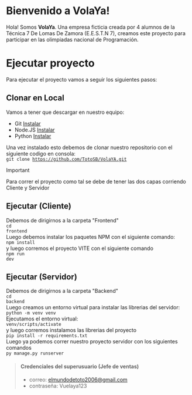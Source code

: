 # Bienvenido a VolaYa!

Hola! Somos **VolaYa**. Una empresa ficticia creada por 4 alumnos de la Técnica 7 De Lomas De Zamora (E.E.S.T.N 7), creamos este proyecto para participar en las olimpiadas nacional de Programación.


# Ejecutar proyecto

Para ejecutar el proyecto vamos a seguir los siguientes pasos:

## Clonar en Local

Vamos a tener que descargar en nuestro equipo:
<ul>
	<li>Git <a href="https://git-scm.com/downloads">Instalar</a></li>
	<li>Node.JS <a href="https://nodejs.org/en/download">Instalar</a></li>
	<li>Python <a href="https://www.python.org/downloads/">Instalar</a>
	</li>
</ul> 

Una vez instalado esto debemos de clonar nuestro repositorio con el siguiente codigo en consola:
<br>
<code>git clone https://github.com/TotoSB/VolaYA.git</code>
> [!IMPORTANT] 
> Para correr el proyecto como tal se debe de tener las dos capas corriendo Cliente y Servidor

## Ejecutar (Cliente)
Debemos de dirigirnos a la carpeta "Frontend"
<br>
<code>cd frontend</code>
<br>
Luego debemos instalar los paquetes NPM con el siguiente comando:
<br>
<code>npm install</code>
<br>
y luego corremos el proyecto VITE con el siguiente comando
<br>
<code>npm run dev</code>

## Ejecutar (Servidor)
Debemos de dirigirnos a la carpeta "Backend"
<br>
<code>cd backend</code>
<br>
Luego creamos un entorno virtual para instalar las librerias del servidor:
<br>
<code>python -m venv venv</code>
<br>
Ejecutamos el entorno virtual:
<br>
<code>venv/scripts/activate</code>
<br>
y luego corremos instalamos las librerias del proyecto
<br>
<code>pip install -r requirements.txt</code>
<br>
Luego ya podemos correr nuestro proyecto servidor con los siguientes comandos
<br>
<code>py manage.py runserver</code>

> #### Credenciales del superusuario (Jefe de ventas)
>
> - correo: elmundodetoto2006@gmail.com
> - contraseña: Vuelaya123